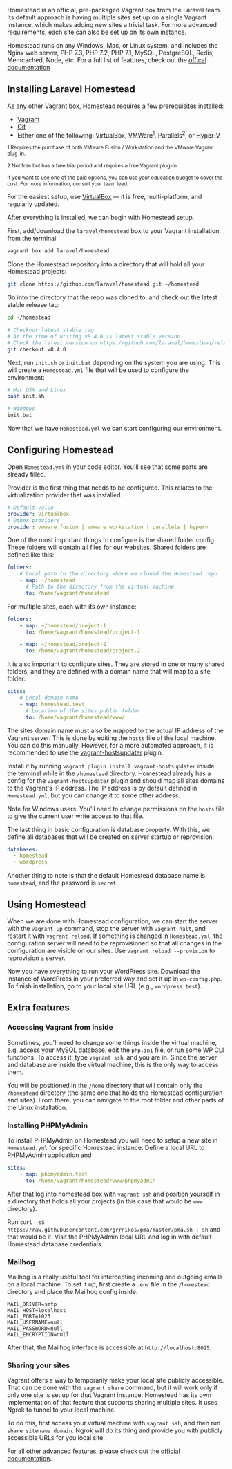 Homestead is an official, pre-packaged Vagrant box from the Laravel team. Its default approach is having multiple sites set up on a single Vagrant instance, which makes adding new sites a trivial task. For more advanced requirements, each site can also be set up on its own instance.

Homestead runs on any Windows, Mac, or Linux system, and includes the Nginx web server, PHP 7.3, PHP 7.2, PHP 7.1, MySQL, PostgreSQL, Redis, Memcached, Node, etc. For a full list of features, check out the [offical documentation](https://laravel.com/docs/5.8/homestead)

## Installing Laravel Homestead

As any other Vagrant box, Homestead requires a few prerequisites installed:

* [Vagrant](https://www.vagrantup.com/downloads.html)
* [Git](https://git-scm.com/downloads)
* Either one of the following: [VirtualBox](https://www.virtualbox.org/wiki/Downloads), [VMWare](https://my.vmware.com/en/web/vmware/downloads)<sup>1</sup>, [Parallels](https://www.parallels.com/products/desktop/)<sup>2</sup>, or [Hyper-V](https://docs.microsoft.com/en-us/virtualization/hyper-v-on-windows/quick-start/enable-hyper-v)

<sup>1 Requires the purchase of both VMware Fusion / Workstation and the VMware Vagrant plug-in.</sup>

<sup>2 Not free but has a free trial period and requires a free Vagrant plug-in</sup>

<sup>If you want to use one of the paid options, you can use your education budget to cover the cost. For more information, consult your team lead.</sup>

For the easiest setup, use [VirtualBox](https://www.virtualbox.org/wiki/Downloads) — it is free, multi-platform, and regularly updated.

After everything is installed, we can begin with Homestead setup.

First, add/download the `laravel/homestead` box to your Vagrant installation from the terminal:

```sh
vagrant box add laravel/homestead
```

Clone the Homestead repository into a directory that will hold all your Homestead projects:

```sh
git clone https://github.com/laravel/homestead.git ~/homestead
```

Go into the directory that the repo was cloned to, and check out the latest stable release tag:

```sh
cd ~/homestead

# Checkout latest stable tag.
# At the time of writing v8.4.0 is latest stable version
# Check the latest version on https://github.com/laravel/homestead/releases
git checkout v8.4.0
```

Next, run `init.sh` or `init.bat` depending on the system you are using. This will create a `Homestead.yml` file that will be used to configure the environment:

```sh
# Mac OSX and Linux
bash init.sh

# Windows
init.bat
```

Now that we have `Homestead.yml` we can start configuring our environment.

## Configuring Homestead

Open `Homestead.yml` in your code editor. You'll see that some parts are already filled.

Provider is the first thing that needs to be configured. This relates to the virtualization provider that was installed.

```yml
# Default value
provider: virtualbox
# Other providers
provider: vmware_fusion | vmware_workstation | parallels | hyperv
```

One of the most important things to configure is the shared folder config. These folders will contain all files for our websites. Shared folders are defined like this:

```yml
folders:
    # Local path to the directory where we cloned the Homestead repo
    - map: ~/homestead
      # Path to the directory from the virtual machine
      to: /home/vagrant/homestead
```

For multiple sites, each with its own instance:

```yml
folders:
    - map: ~/homestead/project-1
      to: /home/vagrant/homestead/project-1

    - map: ~/homestead/project-2
      to: /home/vagrant/homestead/project-2
```

It is also important to configure sites. They are stored in one or many shared folders, and they are defined with a domain name that will map to a site folder:

```yml
sites:
    # Local domain name
    - map: homestead.test
      # Location of the sites public folder
      to: /home/vagrant/homestead/www/
  ```

The sites domain name must also be mapped to the actual IP address of the Vagrant server. This is done by editing the `hosts` file of the local machine. You can do this manually. However, for a more automated approach, it is recommended to use the [vagrant-hostsupdater](https://github.com/cogitatio/vagrant-hostsupdater) plugin.

Install it by running `vagrant plugin install vagrant-hostsupdater` inside the terminal while in the `/homestead` directory. Homestead already has a config for the `vagrant-hostsupdater` plugin and should map all sites domains to the Vagrant's IP address.
The IP address is by default defined in `Homestead.yml`, but you can change it to some other address.

Note for Windows users: You'll need to change permissions on the `hosts` file to give the current user write access to that file.

The last thing in basic configuration is database property. With this, we define all databases that will be created on server startup or reprovision.

```yml
databases:
  - homestead
  - wordpress
  ```

Another thing to note is that the default Homestead database name is `homestead`, and the password is `secret`.

## Using Homestead

When we are done with Homestead configuration, we can start the server with the `vagrant up` command, stop the server with `vagrant halt`, and restart it with `vagrant reload`. If something is changed in `Homestead.yml`, the configuration server will need to be reprovisioned so that all changes in the configuration are visible on our sites. Use `vagrant reload --provision` to reprovision a server.

Now you have everything to run your WordPress site. Download the instance of WordPress in your preferred way and set it up in `wp-config.php`. To finish installation, go to your local site URL (e.g., `wordpress.test`).

## Extra features

### Accessing Vagrant from inside

Sometimes, you'll need to change some things inside the virtual machine, e.g. access your MySQL database, edit the `php.ini` file, or run some WP CLI functions. To access it, type `vagrant ssh`, and you are in. Since the server and database are inside the virtual machine, this is the only way to access them.

You will be positioned in the `/home` directory that will contain only the `/homestead` directory (the same one that holds the Homestead configuration and sites). From there, you can navigate to the root folder and other parts of the Linux installation.

### Installing PHPMyAdmin

To install PHPMyAdmin on Homestead you will need to setup a new site in `Homestead.yml` for specific Homestead instance. Define a local URL to PHPMyAdmin application and

```yml
sites:
    - map: phpmyadmin.test
      to: /home/vagrant/homestead/www/phpmyadmin
```

After that log into homestead box with `vagrant ssh` and position yourself in a directory that holds all your projects (in this case that would be `www` directory).

Run `curl -sS https://raw.githubusercontent.com/grrnikos/pma/master/pma.sh | sh` and that would be it. Visit the PHPMyAdmin local URL and log in with default Homestead database credentials.

### Mailhog

Mailhog is a really useful tool for intercepting incoming and outgoing emails on a local machine. To set it up, first create a `.env` file in the `/homestead` directory and place the Mailhog config inside:

```
MAIL_DRIVER=smtp
MAIL_HOST=localhost
MAIL_PORT=1025
MAIL_USERNAME=null
MAIL_PASSWORD=null
MAIL_ENCRYPTION=null
```
After that, the Mailhog interface is accessible at `http://localhost:8025`.

### Sharing your sites

Vagrant offers a way to temporarily make your local site publicly accessible. That can be done with the `vagrant share` command, but it will work only if only one site is set up for that Vagrant instance.
Homestead has its own implementation of that feature that supports sharing multiple sites. It uses Ngrok to tunnel to your local machine.

To do this, first access your virtual machine with `vagrant ssh`, and then run `share sitename.domain`. Ngrok will do its thing and provide you with publicly accessible URLs for you local site.

For all other advanced features, please check out the [official documentation](https://laravel.com/docs/homestead).
